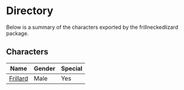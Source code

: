 # Directory
Below is a summary of the characters exported by the frillneckedlizard package.
## Characters
|Name|Gender|Special|
|---|---|---|
|[Frillard](./character/frillneckedlizard/frillard.go)|Male|Yes|
